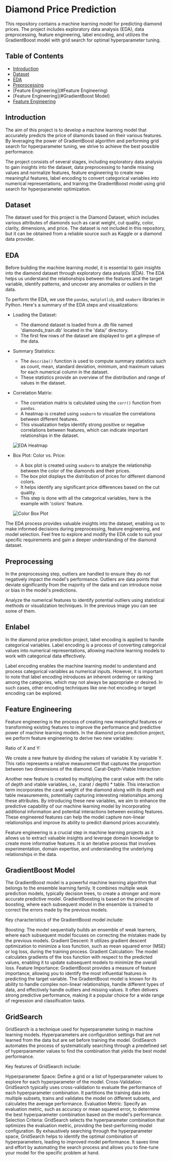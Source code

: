 # Diamond Price Prediction

This repository contains a machine learning model for predicting diamond prices. The project includes exploratory data analysis (EDA), data preprocessing, feature engineering, label encoding, and utilizes the GradientBoost model with grid search for optimal hyperparameter tuning.

## Table of Contents

- [Introduction](#introduction)
- [Dataset](#dataset)
- [EDA](#EDA)
- [Preprocessing](#Preproccesing)
- [Feature Engineering](#Feature Engineering)
- [Feature Engineering](#GradientBoost Model)
- [Feature Engineering](#GridSearch)


## Introduction

The aim of this project is to develop a machine learning model that accurately predicts the price of diamonds based on their various features. By leveraging the power of GradientBoost algorithm and performing grid search for hyperparameter tuning, we strive to achieve the best possible performance.

The project consists of several stages, including exploratory data analysis to gain insights into the dataset, data preprocessing to handle missing values and normalize features, feature engineering to create new meaningful features, label encoding to convert categorical variables into numerical representations, and training the GradientBoost model using grid search for hyperparameter optimization.

## Dataset

The dataset used for this project is the Diamond Dataset, which includes various attributes of diamonds such as carat weight, cut quality, color, clarity, dimensions, and price. The dataset is not included in this repository, but it can be obtained from a reliable source such as Kaggle or a diamond data provider.

## EDA

Before building the machine learning model, it is essential to gain insights into the diamond dataset through exploratory data analysis (EDA). The EDA helps us understand the relationships between the features and the target variable, identify patterns, and uncover any anomalies or outliers in the data.

To perform the EDA, we use the `pandas`, `matplotlib`, and `seaborn` libraries in Python. Here's a summary of the EDA steps and visualizations:

- Loading the Dataset:
  - The diamond dataset is loaded from a .db file named 'diamonds_train.db' located in the 'data/' directory.
  - The first few rows of the dataset are displayed to get a glimpse of the data.

- Summary Statistics:
  - The `describe()` function is used to compute summary statistics such as count, mean, standard deviation, minimum, and maximum values for each numerical column in the dataset.
  - These statistics provide an overview of the distribution and range of values in the dataset.

- Correlation Matrix:
  - The correlation matrix is calculated using the `corr()` function from `pandas`.
  - A heatmap is created using `seaborn` to visualize the correlations between different features.
  - This visualization helps identify strong positive or negative correlations between features, which can indicate important relationships in the dataset.
    
  ![EDA Heatmap](images/corr.png)


- Box Plot: Color vs. Price:
  - A box plot is created using `seaborn` to analyze the relationship between the color of the diamonds and their prices.
  - The box plot displays the distribution of prices for different diamond colors.
  - It helps identify any significant price differences based on the cut quality.
  - This step is done with all the categorical variables, here is the example with 'colors' feature.
  
  ![Color Box Plot](images/boxplot.png)

The EDA process provides valuable insights into the dataset, enabling us to make informed decisions during preprocessing, feature engineering, and model selection. Feel free to explore and modify the EDA code to suit your specific requirements and gain a deeper understanding of the diamond dataset.

## Preprocessing

In the preprocessing step, outliers are handled to ensure they do not negatively impact the model's performance. Outliers are data points that deviate significantly from the majority of the data and can introduce noise or bias in the model's predictions.

Analyze the numerical features to identify potential outliers using statistical methods or visualization techniques. In the previous image you can see some of them.

## Enlabel

In the diamond price prediction project, label encoding is applied to handle categorical variables. Label encoding is a process of converting categorical values into numerical representations, allowing machine learning models to work with categorical data effectively.

Label encoding enables the machine learning model to understand and process categorical variables as numerical inputs. However, it is important to note that label encoding introduces an inherent ordering or ranking among the categories, which may not always be appropriate or desired. In such cases, other encoding techniques like one-hot encoding or target encoding can be explored.

## Feature Engineering

Feature engineering is the process of creating new meaningful features or transforming existing features to improve the performance and predictive power of machine learning models. In the diamond price prediction project, we perform feature engineering to derive two new variables:

Ratio of X and Y:

We create a new feature by dividing the values of variable X by variable Y.
This ratio represents a relative measurement that captures the proportion between two dimensions of the diamond.
Carat-Depth-Vtable Interaction:

Another new feature is created by multiplying the carat value with the ratio of depth and vtable variables, i.e., (carat / depth) * table.
This interaction term incorporates the carat weight of the diamond along with its depth and table measurements, potentially capturing interesting relationships among these attributes.
By introducing these new variables, we aim to enhance the predictive capability of our machine learning model by incorporating additional information and potential interactions between existing features. These engineered features can help the model capture non-linear relationships and improve its ability to predict diamond prices accurately.

Feature engineering is a crucial step in machine learning projects as it allows us to extract valuable insights and leverage domain knowledge to create more informative features. It is an iterative process that involves experimentation, domain expertise, and understanding the underlying relationships in the data.

## GradientBoost Model

The GradientBoost model is a powerful machine learning algorithm that belongs to the ensemble learning family. It combines multiple weak prediction models, typically decision trees, to create a stronger and more accurate predictive model. GradientBoosting is based on the principle of boosting, where each subsequent model in the ensemble is trained to correct the errors made by the previous models.

Key characteristics of the GradientBoost model include:

Boosting: The model sequentially builds an ensemble of weak learners, where each subsequent model focuses on correcting the mistakes made by the previous models.
Gradient Descent: It utilizes gradient descent optimization to minimize a loss function, such as mean squared error (MSE) or log loss, during the training process.
Gradient Calculation: The model calculates gradients of the loss function with respect to the predicted values, enabling it to update subsequent models to minimize the overall loss.
Feature Importance: GradientBoost provides a measure of feature importance, allowing you to identify the most influential features in predicting the target variable.
The GradientBoost model is known for its ability to handle complex non-linear relationships, handle different types of data, and effectively handle outliers and missing values. It often delivers strong predictive performance, making it a popular choice for a wide range of regression and classification tasks.

## GridSearch

GridSearch is a technique used for hyperparameter tuning in machine learning models. Hyperparameters are configuration settings that are not learned from the data but are set before training the model. GridSearch automates the process of systematically searching through a predefined set of hyperparameter values to find the combination that yields the best model performance.

Key features of GridSearch include:

Hyperparameter Space: Define a grid or a list of hyperparameter values to explore for each hyperparameter of the model.
Cross-Validation: GridSearch typically uses cross-validation to evaluate the performance of each hyperparameter combination. It partitions the training data into multiple subsets, trains and validates the model on different subsets, and calculates the average performance.
Evaluation Metric: Specify an evaluation metric, such as accuracy or mean squared error, to determine the best hyperparameter combination based on the model's performance.
Selection Criteria: GridSearch selects the hyperparameter combination that optimizes the evaluation metric, providing the best-performing model configuration.
By exhaustively searching through the hyperparameter space, GridSearch helps to identify the optimal combination of hyperparameters, leading to improved model performance. It saves time and effort by automating the search process and allows you to fine-tune your model for the specific problem at hand.
